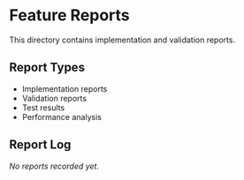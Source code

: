 # Feature Reports

This directory contains implementation and validation reports.

## Report Types
- Implementation reports
- Validation reports
- Test results
- Performance analysis

## Report Log

_No reports recorded yet._

